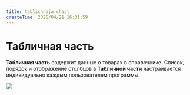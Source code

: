 ```yaml
---
title: tablichnaja_chast
createTime: 2025/04/21 16:31:59
---
```

# Табличная часть

**Табличная часть** содержит данные о товарах в справочнике. Список, порядок и отображение столбцов в **Табличной части** настраивается индивидуально каждым пользователем программы.

![](Aspose.Words.83ab1c44-6b28-430a-a5f2-4d9e6ba1abd4.879.png)